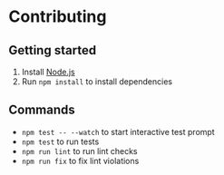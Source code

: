 # Contributing

## Getting started

1. Install [Node.js](https://nodejs.org/en/)
2. Run `npm install` to install dependencies

## Commands

- `npm test -- --watch` to start interactive test prompt
- `npm test` to run tests
- `npm run lint` to run lint checks
- `npm run fix` to fix lint violations
